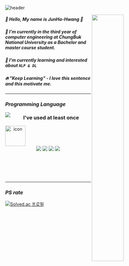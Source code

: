 ![header](https://capsule-render.vercel.app/api?type=waving&color=gradient&height=100&section=header&text=JunHa-Hwang's%20Github&fontColor=FF9900&fontSize=40)

<img align="right" width="45%" src="https://github-readme-stats.vercel.app/api?username=IamJunhaHwang&show_icons=true&theme=dracula" />

##### 🙂 Hello, My name is JunHa-Hwang 🏃   
##### 🔭 I'm currently in the third year of computer engineering at ChungBuk National University as a Bachelor and master course student.
##### 🌱 I’m currently learning and interested about `NLP & DL`   
##### 🔥 "Keep Learning" - I love this sentence and this motivate me.   


---------
  
### *Programming Language*
  

<img align="left" src="https://github-readme-stats.vercel.app/api/top-langs/?username=IamJunhaHwang&layout=compact)](https://github.com/IamJunhaHwang/github-readme-stats" />


<div align = "center">
  
### I've used at least once
  
  <div style="display: flex; align-items: flex-start;"><img src="https://techstack-generator.vercel.app/cpp-icon.svg" alt="icon" width="65" height="65" /></div>
  
  <img src="https://img.shields.io/badge/C-A8B9CC?style=flat-square&logo=C&logoColor=orange"/>
  <img src="https://img.shields.io/badge/Python-3776AB?style=flat-square&logo=Python&logoColor=white"/>
  <img src="https://img.shields.io/badge/Java-007396?style=flat-square&logo=Java&logoColor=white"/>
  <img src="https://img.shields.io/badge/PyTorch-EE4C2C?style=flat-square&logo=PyTorch&logoColor=white"/>
  
</div>


<br></br><br></br>

---------------
### *PS rate*

<div align = "left">

[![Solved.ac
프로필](http://mazassumnida.wtf/api/v2/generate_badge?boj=jhhwghg9911)](https://solved.ac/jhhwghg9911)

</div>
